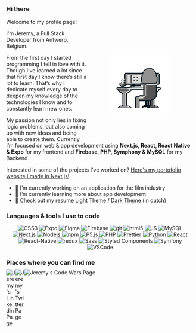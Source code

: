 ### Hi there 

Welcome to my profile page!

<img align="right" alt="GIF" src="sitting_at_desk.gif" width="160" height="160" style="padding: 64px"/>

I'm Jeremy, a Full Stack Developer from Antwerp, Belgium.

<p>From the first day I started programming I fell in love with it. Though I’ve learned a lot since that first day I know there’s still a lot to learn. That’s why I dedicate myself every day to deepen my knowledge of the technologies I know and to constantly learn new ones.</p>

<p>My passion not only lies in fixing logic problems, but also coming up with new ideas and being able to create them. Currently I’m focused on web & app development using <b>Next.js, React, React Native & Expo</b> for my frontend and <b>Firebase, PHP, Symphony & MySQL</b> for my Backend.</p
  
 <p> Interested in some of the projects I've worked on? <a href="https://jeremygigase.dev/">Here's my portofolio website I made in Next.js!</a></p>

- 🔭 I’m currently working on an application for the film industry
- 🌱 I’m currently learning more about app development
- 📝 Check out my resume [Light Theme](https://drive.google.com/file/d/14QhYviijSWb_C-6hpDb09B1PJ2f8NMuj/view?usp=sharing) / [Dark Theme](https://drive.google.com/file/d/1jxM5ds06Z7QSiDHdmosHv8t9kIn1AaH2/view?usp=sharing) (in dutch)

<h3 style="margin-bottom: 8px">Languages & tools I use to code</h3> 
<p align="center">
  <img alt="CSS3" src="https://img.shields.io/badge/-CSS3-364BDD?style=flat-square&logo=css3&logoColor=white" />
  <img alt="Expo" src="https://img.shields.io/badge/-Expo-000000?style=flat-square&logo=expo&logoColor=white" />
  <img alt="Figma" src="https://img.shields.io/badge/-Figma-F14E1C?style=flat-square&logo=figma&logoColor=white" />
  <img alt="Firebase" src="https://img.shields.io/badge/-Firebase-F6CB2C?style=flat-square&logo=firebase&logoColor=white" />
  <img alt="git" src="https://img.shields.io/badge/-Git-F05032?style=flat-square&logo=git&logoColor=white" />
  <img alt="html5" src="https://img.shields.io/badge/-HTML5-E34F26?style=flat-square&logo=html5&logoColor=white" />
  <img alt="JS" src="https://img.shields.io/badge/-Javascript-EFD81D?style=flat-square&logo=javascript&logoColor=white" />
  <img alt="MySQL" src="https://img.shields.io/badge/-MySQL-2D758F?style=flat-square&logo=mysql&logoColor=white" />
  <img alt="Next.js" src="https://img.shields.io/badge/-Next.js-323232?style=flat-square&logo=next.js&logoColor=white" />
  <img alt="Nodejs" src="https://img.shields.io/badge/-Nodejs-43853d?style=flat-square&logo=Node.js&logoColor=white" />
  <img alt="npm" src="https://img.shields.io/badge/-NPM-CB3837?style=flat-square&logo=npm&logoColor=white" />
  <img alt="P5.js" src="https://img.shields.io/badge/-P5.js-E61F5B?style=flat-square&logo=p5.js&logoColor=white" />
  <img alt="PHP" src="https://img.shields.io/badge/-PHP-7377AD?style=flat-square&logo=php&logoColor=white" />
  <img alt="Prettier" src="https://img.shields.io/badge/-Prettier-F7B93E?style=flat-square&logo=prettier&logoColor=white" />
  <img alt="Python" src="https://img.shields.io/badge/-Python-F7CE43?style=flat-square&logo=python&logoColor=white" />
  <img alt="React" src="https://img.shields.io/badge/-React-45b8d8?style=flat-square&logo=react&logoColor=white" />
  <img alt="React-Native" src="https://img.shields.io/badge/-React_Native-45b8d8?style=flat-square&logo=react&logoColor=white" />
  <img alt="redux" src="https://img.shields.io/badge/-Redux-764ABC?style=flat-square&logo=redux&logoColor=white" />
  <img alt="Sass" src="https://img.shields.io/badge/-Sass-CC6699?style=flat-square&logo=sass&logoColor=white" />
  <img alt="Styled Components" src="https://img.shields.io/badge/-Styled_Components-db7092?style=flat-square&logo=styled-components&logoColor=white" />
  <img alt="Symfony" src="https://img.shields.io/badge/-Symfony-000000?style=flat-square&logo=symfony&logoColor=white" />
  <img alt="VSCode" src="https://img.shields.io/badge/-VS_Code-3A7BCD?style=flat-square&logo=visual-studio-code&logoColor=white%22" />
</p>

<h3 style="margin-bottom: 8px">Places where you can find me</h3>
    <a href="https://www.linkedin.com/in/jeremy-gigase-901249135/">
      <img align="left" alt="Jeremy's Linkedin Page" width="24px" src="https://raw.githubusercontent.com/peterthehan/peterthehan/master/assets/linkedin.svg" />
    </a>
    <a href="https://twitter.com/JeremyGigase">
      <img align="left" alt="Jeremy's Twitter Page" width="24px" src="https://raw.githubusercontent.com/peterthehan/peterthehan/master/assets/twitter.svg" />
    </a>
    <!-- <a href="https://open.spotify.com/user/117094324">
      <img  align="left" alt="Jeremy's Spotify Page" width="24px" src="https://raw.githubusercontent.com/peterthehan/peterthehan/master/assets/spotify.svg" />
    </a> -->
    <a href="https://www.codewars.com/users/jeremygigase">
      <img align="left" alt="Jeremy's Code Wars Page" src="https://www.codewars.com/users/jeremygigase/badges/micro" />
    </a>
<!--
**jeremygigase/jeremygigase** is a ✨ _special_ ✨ repository because its `README.md` (this file) appears on your GitHub profile.
-->
